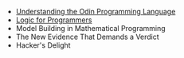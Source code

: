 - [Understanding the Odin Programming Language](https://odinbook.com/)
- [Logic for Programmers](https://leanpub.com/logic)
- Model Building in Mathematical Programming
- The New Evidence That Demands a Verdict
- Hacker's Delight

